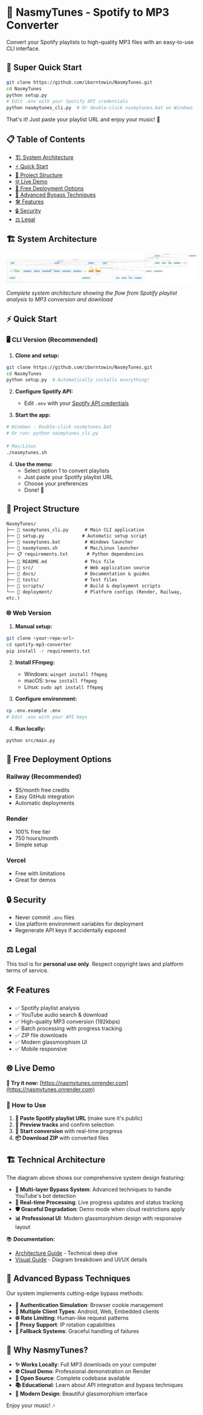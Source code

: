 # 🎵 NasmyTunes - Spotify to MP3 Converter

Convert your Spotify playlists to high-quality MP3 files with an easy-to-use CLI interface.

## 🚀 Super Quick Start

```bash
git clone https://github.com/iborntowin/NasmyTunes.git
cd NasmyTunes
python setup.py
# Edit .env with your Spotify API credentials
python nasmytunes_cli.py  # Or double-click nasmytunes.bat on Windows
```

That's it! Just paste your playlist URL and enjoy your music! 🎵

## 📋 Table of Contents

- [🏗️ System Architecture](#️-system-architecture)
- [⚡ Quick Start](#-quick-start)
- [📁 Project Structure](#-project-structure)
- [🌐 Live Demo](#-live-demo)
- [🚀 Free Deployment Options](#-free-deployment-options)
- [🤖 Advanced Bypass Techniques](#-advanced-bypass-techniques)
- [🛠️ Features](#️-features)
- [🔒 Security](#-security)
- [⚖️ Legal](#️-legal)

## 🏗️ System Architecture

![NasmyTunes Architecture](docs/diagram.png)

*Complete system architecture showing the flow from Spotify playlist analysis to MP3 conversion and download*

## ⚡ Quick Start

### 🖥️ CLI Version (Recommended)

1. **Clone and setup:**
```bash
git clone https://github.com/iborntowin/NasmyTunes.git
cd NasmyTunes
python setup.py  # Automatically installs everything!
```

2. **Configure Spotify API:**
   - Edit `.env` with your [Spotify API credentials](https://developer.spotify.com/dashboard)

3. **Start the app:**
```bash
# Windows - Double-click nasmytunes.bat
# Or run: python nasmytunes_cli.py

# Mac/Linux  
./nasmytunes.sh
```

4. **Use the menu:**
   - Select option 1 to convert playlists
   - Just paste your Spotify playlist URL
   - Choose your preferences
   - Done! 🎉

## 📁 Project Structure

```
NasmyTunes/
├── 📄 nasmytunes_cli.py      # Main CLI application
├── 🔧 setup.py              # Automatic setup script
├── 🦇 nasmytunes.bat         # Windows launcher
├── 🐧 nasmytunes.sh          # Mac/Linux launcher
├── 📋 requirements.txt       # Python dependencies
├── 📖 README.md              # This file
├── 📁 src/                   # Web application source
├── 📁 docs/                  # Documentation & guides
├── 📁 tests/                 # Test files
├── 📁 scripts/               # Build & deployment scripts
└── 📁 deployment/            # Platform configs (Render, Railway, etc.)
```

### 🌐 Web Version

1. **Manual setup:**
```bash
git clone <your-repo-url>
cd spotify-mp3-converter
pip install -r requirements.txt
```

2. **Install FFmpeg:**
   - Windows: `winget install ffmpeg`
   - macOS: `brew install ffmpeg`
   - Linux: `sudo apt install ffmpeg`

3. **Configure environment:**
```bash
cp .env.example .env
# Edit .env with your API keys
```

4. **Run locally:**
```bash
python src/main.py
```

## 🚀 Free Deployment Options

### Railway (Recommended)
- $5/month free credits
- Easy GitHub integration
- Automatic deployments

### Render
- 100% free tier
- 750 hours/month
- Simple setup

### Vercel
- Free with limitations
- Great for demos

## 🔒 Security

- Never commit `.env` files
- Use platform environment variables for deployment
- Regenerate API keys if accidentally exposed

## ⚖️ Legal

This tool is for **personal use only**. Respect copyright laws and platform terms of service.

## 🛠️ Features

- ✅ Spotify playlist analysis
- ✅ YouTube audio search & download
- ✅ High-quality MP3 conversion (192kbps)
- ✅ Batch processing with progress tracking
- ✅ ZIP file downloads
- ✅ Modern glassmorphism UI
- ✅ Mobile responsive

## 🌐 Live Demo

**🚀 Try it now:** [https://nasmytunes.onrender.com](https://nasmytunes.onrender.com)

### 📱 How to Use

1. **🎵 Paste Spotify playlist URL** (make sure it's public)
2. **👀 Preview tracks** and confirm selection  
3. **🚀 Start conversion** with real-time progress
4. **📦 Download ZIP** with converted files

## 🏗️ Technical Architecture

The diagram above shows our comprehensive system design featuring:

- **🎯 Multi-layer Bypass System**: Advanced techniques to handle YouTube's bot detection
- **🔄 Real-time Processing**: Live progress updates and status tracking
- **🛡️ Graceful Degradation**: Demo mode when cloud restrictions apply
- **📊 Professional UI**: Modern glassmorphism design with responsive layout

📚 **Documentation:**
- [Architecture Guide](docs/ARCHITECTURE.md) - Technical deep dive
- [Visual Guide](docs/VISUAL_GUIDE.md) - Diagram breakdown and UI/UX details

## 🤖 Advanced Bypass Techniques

Our system implements cutting-edge bypass methods:

- **🔐 Authentication Simulation**: Browser cookie management
- **📱 Multiple Client Types**: Android, Web, Embedded clients
- **🌐 Rate Limiting**: Human-like request patterns
- **🔄 Proxy Support**: IP rotation capabilities
- **🎯 Fallback Systems**: Graceful handling of failures

## 🎉 Why NasmyTunes?

- **✨ Works Locally**: Full MP3 downloads on your computer
- **🌐 Cloud Demo**: Professional demonstration on Render
- **🔧 Open Source**: Complete codebase available
- **📚 Educational**: Learn about API integration and bypass techniques
- **🎨 Modern Design**: Beautiful glassmorphism interface

Enjoy your music! 🎶